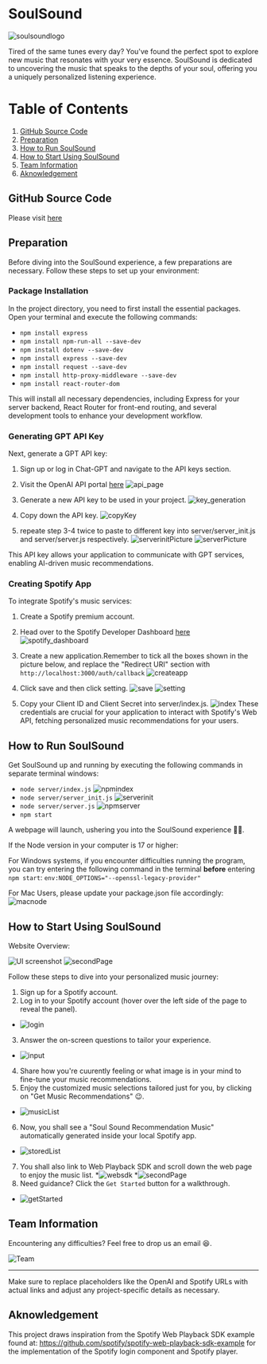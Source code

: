 # SoulSound
![soulsoundlogo](src/docs/soulsoundlogo.jpg)

Tired of the same tunes every day? You've found the perfect spot to explore new music that resonates with your very essence. SoulSound is dedicated to uncovering the music that speaks to the depths of your soul, offering you a uniquely personalized listening experience.

# Table of Contents

1. [GitHub Source Code](#code)
2. [Preparation](#preparation)
3. [How to Run SoulSound](#howtorun)
4. [How to Start Using SoulSound](#howtostart)
5. [Team Information](#teaminfo)
6. [Aknowledgement](#aknowledgement)

## GitHub Source Code <a name="code"></a>
Please visit [here](https://github.com/AlainS87/ai_challenge_2024)

## Preparation <a name="preparation"></a>

Before diving into the SoulSound experience, a few preparations are necessary. Follow these steps to set up your environment:

### Package Installation

In the project directory, you need to first install the essential packages. Open your terminal and execute the following commands:

* `npm install express`
* `npm install npm-run-all --save-dev`
* `npm install dotenv --save-dev`
* `npm install express --save-dev`
* `npm install request --save-dev`
* `npm install http-proxy-middleware --save-dev`
* `npm install react-router-dom`

This will install all necessary dependencies, including Express for your server backend, React Router for front-end routing, and several development tools to enhance your development workflow.

### Generating GPT API Key

Next, generate a GPT API key:

1. Sign up or log in Chat-GPT and navigate to the API keys section.

2. Visit the OpenAI API portal [here](https://platform.openai.com/api-keys)
![api_page](src/docs/GPT_api_page.png)

3. Generate a new API key to be used in your project.
![key_generation](src/docs/key_generation.png)

4. Copy down the API key.
![copyKey](src/docs/copyKey.png)

5. repeate step 3-4 twice to paste to different key into server/server_init.js and server/server.js respectively.
![serverinitPicture](src/docs/serverinitapi.png)
![serverPicture](src/docs/serverapi.png)

This API key allows your application to communicate with GPT services, enabling AI-driven music recommendations.

### Creating Spotify App

To integrate Spotify's music services:

1. Create a Spotify premium account.

2. Head over to the Spotify Developer Dashboard [here](https://developer.spotify.com/dashboard)
![spotify_dashboard](src/docs/spotify_dashboard.png)

3. Create a new application.Remember to tick all the boxes shown in the picture below, and replace the "Redirect URI" section with `http://localhost:3000/auth/callback`
![createapp](src/docs/createapp.png)

4. Click save and then click setting.
![save](src/docs/save.png)
![setting](src/docs/setting.png)

5. Copy your Client ID and Client Secret into server/index.js.
![index](src/docs/indexapi.png)
These credentials are crucial for your application to interact with Spotify's Web API, fetching personalized music recommendations for your users.

## How to Run SoulSound <a name="howtorun"></a>

Get SoulSound up and running by executing the following commands in separate terminal windows:

* `node server/index.js`
![npmindex](src/docs/npmindex.png)
* `node server/server_init.js`
![serverinit](src/docs/serverinit.png)
* `node server/server.js`
![npmserver](src/docs/npmserver.png)
* `npm start`

A webpage will launch, ushering you into the SoulSound experience 🎉🎉.

If the Node version in your computer is 17 or higher:

For Windows systems, if you encounter difficulties running the program, you can try entering the following command in the terminal **before** entering `npm start`: `env:NODE_OPTIONS="--openssl-legacy-provider"`

For Mac Users, please update your package.json file accordingly:
![macnode](src/docs/macnode.png)

## How to Start Using SoulSound <a name="howtostart"></a>
Website Overview:

![UI screenshot](src/docs/ui.png "UI screenshot")
![secondPage](src/docs/secondPage.jpg)

Follow these steps to dive into your personalized music journey:

1. Sign up for a Spotify account.
2. Log in to your Spotify account (hover over the left side of the page to reveal the panel).
* ![login](src/docs/login.png)
3. Answer the on-screen questions to tailor your experience.
* ![input](src/docs/input.png)
4. Share how you're cuurently feeling or what image is in your mind to fine-tune your music recommendations.
5. Enjoy the customized music selections tailored just for you, by clicking on "Get Music Recommendations" 😉.

* ![musicList](src/docs/musicList.png)
6. Now, you shall see a "Soul Sound Recommendation Music" automatically generated inside your local Spotify app.
* ![storedList](src/docs/storedList.png)

7. You shall also link to Web Playback SDK and scroll down the web page to enjoy the music list.
*![websdk](src/docs/websdk.jpg)
*![secondPage](src/docs/secondPage.jpg)
8. Need guidance? Click the `Get Started` button for a walkthrough.
* ![getStarted](src/docs/getStarted.png)

## Team Information <a name="teaminfo"></a>

Encountering any difficulties? Feel free to drop us an email 😆.

![Team](src/docs/team.png)

---

Make sure to replace placeholders like the OpenAI and Spotify URLs with actual links and adjust any project-specific details as necessary.

## Aknowledgement <a name="aknowledgement"></a>
This project draws inspiration from the Spotify Web Playback SDK example found at:
https://github.com/spotify/spotify-web-playback-sdk-example
for the implementation of the Spotify login component and Spotify player.